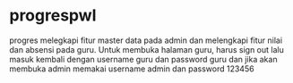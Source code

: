 # progrespwl
progres melegkapi fitur master data pada admin dan melengkapi fitur nilai dan absensi pada guru. 
Untuk membuka halaman guru, harus sign out lalu masuk kembali dengan username guru dan password guru
dan jika akan membuka admin memakai username admin dan password 123456
